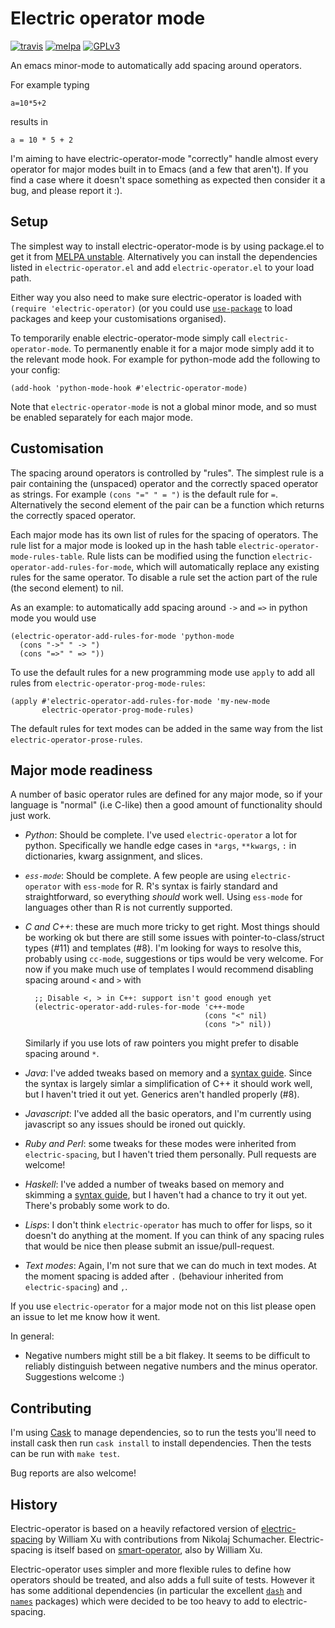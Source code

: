 # Electric operator mode

[![travis](https://travis-ci.org/davidshepherd7/electric-operator.svg?branch=master)](https://travis-ci.org/davidshepherd7/electric-operator) [![melpa](http://melpa.org/packages/electric-operator-badge.svg)](http://melpa.org/#/electric-operator) [![GPLv3](http://img.shields.io/badge/license-GNU%20GPLv3-blue.svg)](https://github.com/davidshepherd7/electric-operator/blob/master/LICENSE)

An emacs minor-mode to automatically add spacing around operators.

For example typing

    a=10*5+2

results in

    a = 10 * 5 + 2

I'm aiming to have electric-operator-mode "correctly" handle almost every
operator for major modes built in to Emacs (and a few that aren't). If you find a
case where it doesn't space something as expected then consider it a bug, 
and please report it :).


## Setup

The simplest way to install electric-operator-mode is by using package.el
to get it from [MELPA unstable](http://melpa.org/#/getting-started).
Alternatively you can install the dependencies listed in
`electric-operator.el` and add `electric-operator.el` to your load path.

Either way you also need to make sure electric-operator is loaded with
`(require 'electric-operator)` (or you could use 
[`use-package`](https://github.com/jwiegley/use-package) to load packages
and keep your customisations organised).

To temporarily enable electric-operator-mode simply call
`electric-operator-mode`. To permanently enable it for a major mode simply
add it to the relevant mode hook. For example for python-mode add the
following to your config:

    (add-hook 'python-mode-hook #'electric-operator-mode)

Note that `electric-operator-mode` is not a global minor mode, and so must
be enabled separately for each major mode.


## Customisation

The spacing around operators is controlled by "rules". The simplest rule is
a pair containing the (unspaced) operator and the correctly spaced operator
as strings. For example `(cons "=" " = ")` is the default rule for `=`.
Alternatively the second element of the pair can be a function which
returns the correctly spaced operator.

Each major mode has its own list of rules for the spacing of operators. The
rule list for a major mode is looked up in the hash table
`electric-operator-mode-rules-table`. Rule lists can be modified using the
function `electric-operator-add-rules-for-mode`, which will automatically
replace any existing rules for the same operator. To disable a rule set the
action part of the rule (the second element) to nil.

As an example: to automatically add spacing around `->` and `=>` in python
mode you would use

    (electric-operator-add-rules-for-mode 'python-mode
      (cons "->" " -> ")
      (cons "=>" " => "))

To use the default rules for a new programming mode use `apply` to add all
rules from `electric-operator-prog-mode-rules`:

    (apply #'electric-operator-add-rules-for-mode 'my-new-mode
           electric-operator-prog-mode-rules)

The default rules for text modes can be added in the same way from the list
`electric-operator-prose-rules`.


## Major mode readiness

A number of basic operator rules are defined for any major mode, so if your
language is "normal" (i.e C-like) then a good amount of functionality
should just work.

* *Python*: Should be complete. I've used `electric-operator` a lot for python.
  Specifically we handle edge cases in `*args`, `**kwargs`,
  `:` in dictionaries, kwarg assignment, and slices.

* *`ess-mode`*: Should be complete. A few people are using `electric-operator` with
  `ess-mode` for R. R's syntax is fairly standard and straightforward, so
  everything *should* work well. Using `ess-mode` for languages other than
  R is not currently supported.

* *C and C++*: these are much more tricky to get right. Most things should
  be working ok but there are still some issues with
  pointer-to-class/struct types (#11) and templates (#8). I'm looking for
  ways to resolve this, probably using `cc-mode`, suggestions or tips would
  be very welcome. For now if you make much use of templates I would
  recommend disabling spacing around `<` and `>` with

        ;; Disable <, > in C++: support isn't good enough yet
        (electric-operator-add-rules-for-mode 'c++-mode
                                              (cons "<" nil)
                                              (cons ">" nil))

  Similarly if you use lots of raw pointers you might prefer to disable
  spacing around `*`.

* *Java*: I've added tweaks based on memory and a
  [syntax guide](http://www.tutorialspoint.com/java/java_quick_guide.htm).
  Since the syntax is largely simlar a simplification of C++ it should work
  well, but I haven't tried it out yet. Generics aren't handled properly
  (#8).

* *Javascript*: I've added all the basic operators, and I'm currently using
  javascript so any issues should be ironed out quickly.

* *Ruby and Perl*: some tweaks for these modes were inherited from
  `electric-spacing`, but I haven't tried them personally. Pull requests
  are welcome!

* *Haskell*: I've added a number of tweaks based on memory and skimming a
  [syntax guide](http://prajitr.github.io/quick-haskell-syntax/), but I
  haven't had a chance to try it out yet. There's probably some work to do.

* *Lisps*: I don't think `electric-operator` has much to offer for lisps, so
  it doesn't do anything at the moment. If you can think of any spacing
  rules that would be nice then please submit an issue/pull-request.

* *Text modes*: Again, I'm not sure that we can do much in text modes. At the moment 
  spacing is added after `.` (behaviour inherited from `electric-spacing`) and `,`.

If you use `electric-operator` for a major mode not on this list please
open an issue to let me know how it went.


In general:

* Negative numbers might still be a bit flakey. It seems to be difficult to
reliably distinguish between negative numbers and the minus operator.
Suggestions welcome :)


## Contributing

I'm using [Cask](https://github.com/rejeep/cask.el) to manage dependencies,
so to run the tests you'll need to install cask then run `cask install` to
install dependencies. Then the tests can be run with `make test`.

Bug reports are also welcome!


## History

Electric-operator is based on a heavily refactored version of
[electric-spacing](https://github.com/xwl/electric-spacing) by William Xu
with contributions from Nikolaj Schumacher. Electric-spacing is itself
based on [smart-operator](http://www.emacswiki.org/emacs/SmartOperator),
also by William Xu.

Electric-operator uses simpler and more flexible rules to define how
operators should be treated, and also adds a full suite of tests. However
it has some additional dependencies (in particular the excellent
[`dash`](https://github.com/magnars/dash.el) and
[`names`](https://github.com/Malabarba/names) packages) which were decided
to be too heavy to add to electric-spacing.
